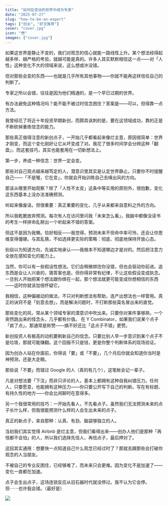 ```yaml
---
title: "如何在变动的世界中成为专家"
date: "2025-07-27"
slug: "how-to-be-an-expert"
tags: ["创业", "好文推荐"]
cover: "cover.jpg"
icon: "😎"
images: ["cover.jpg"]
---
```

如果这世界是静止不变的，我们对观念的信心就能一路线性上升。某个想法经得起越多样、越严格的考验，就越可能是真的。许多人其实默默相信这一点——对「人性」这种变化不大的领域来说，这么想或许没错。



但对那些会变的东西——也就是几乎所有其他事物——你就不能再这样信任自己的判断了。



专家之所以会错，往往是因为他们精通的，是一个早已过期的世界。



有办法避免这种情况吗？能不能不被过时信念困住？答案是——可以，但得靠一点方法。



我曾经花了将近十年投资早期新创，而颇具讽刺的是，要在这领域成功，靠的正是不断砍掉重练信念的能力。



那些真正值得注意的新创点子，一开始几乎都看起来像烂主意，原因很简单：世界才刚变，而这个变化刚好让它从坏变成了对。我花了很多时间学会分辨这种「翻盘」，而这套技巧，其实也能套用在一切新想法上。



第一步，养成一种信念：世界一定会变。



那些对自己观点越来越笃定的人，潜意识里其实是认定世界静止。只要你不时提醒自己——「不是喔，它在变」，你就会开始训练自己去嗅出风的方向。



那该从哪里开始观察？除了「人性不太变」这条中等实用的原则外，很抱歉，变化这东西基本上没办法准确预测。



听起来像废话，但很重要：真正重要的变化，几乎从来都来自意料之外的方向。



所以我乾脆放弃预测。每次有人在访问里问我「未来怎么看」，我脑中都像没读书的考生一样拼命乱掰出一个听起来不错的答案。



但这不是因为我懒。恰好相反——我觉得，预测未来不但命中率可怜，还会让你思维变得僵硬。与其乱猜，不如选择更实际的策略：彻底、彻底地保持开放心态。



别自以为知道方向，先诚实地承认——我根本不知道哪边才是对的。然后把注意力全放在感知变化的能力上。



当然，你可以有一些假设性想法。它们会稍微绑住你没错，但也会驱动你前进。追东西是会让人兴奋的，猜答案也是。但你得非常有纪律，不让这些假设变成执念。
一旦别人开始把某个想法跟你绑在一起，那个想法就更可能变成你想相信的东西——这时你就该加倍怀疑它。



我相信，这种偏被动的做法，不只对判断想法有帮助，连产出想法也一样管用。真正的诀窍不是「刻意去想」，而是解决问题时，不打断那些莫名冒出来的直觉。



那些变化的风，常从某个领域专家的潜意识中吹出来。只要你对某件事够熟，一个突然跳出来的怪念头，几乎都有价值。
在 Y Combinator，如果我们说某个点子「疯了点」，那通常是称赞——搞不好还比「这点子不错」更赞。



新创投资人有极高的动机要刷新自己的信念。只要比别人早一步意识到某个点子不是垃圾，那就可能赚翻。这个回报不只是钱，更是你整个判断体系的现场验证。



因为创办人站在你面前，你得说「要」或「不要」，几个月后你就会知道你当时是神预测，还是大走眼。



那些说「不要」而错过 Google 的人（真的有几个），这笔帐会记一辈子。



凡是对想法要「下注」而非只评论的人，基本上都拥有这种自我纠错压力。任何人，只要愿意，也能拥有这种压力——你只要公开写下自己的判断。写在有标题、有持久性的地方——你会比闲聊时在意得多。



另一个我很常用的技巧：一开始先看人，不先看点子。虽然我们无法预测未来的点子长什么样，但我很能预测什么样的人会生出未来的点子。



真正的新点子，来自那种：认真、有劲、脑袋够独立的人。



当初我们其实觉得 Airbnb 是烂主意，但我们看得出来——创办人他们是那种「再怪都不会怕」的人，所以我们选择先信人、再信点子，最后押对了。



这招其实通用：想要快一点知道自己什么观念已经过时了？那就去跟那些会打破你观念的人当朋友。



不被自己的专业反困住，已经够难了，而未来只会更难。因为变化不是加速了——变化一直都在加速。



点子会生出点子，这场连锁反应从旧石器时代就没停过。我不认为它会停。
但⋯⋯也许我会错。（最好是）




![](https://prod-files-secure.s3.us-west-2.amazonaws.com/112d0858-5090-4d34-a606-b75eb8d65fd2/46476355-9cf3-4e99-9b7a-3531bc426380/1000202064.png?X-Amz-Algorithm=AWS4-HMAC-SHA256&X-Amz-Content-Sha256=UNSIGNED-PAYLOAD&X-Amz-Credential=ASIAZI2LB466WFGF5T5P%2F20251012%2Fus-west-2%2Fs3%2Faws4_request&X-Amz-Date=20251012T221124Z&X-Amz-Expires=3600&X-Amz-Security-Token=IQoJb3JpZ2luX2VjEIz%2F%2F%2F%2F%2F%2F%2F%2F%2F%2FwEaCXVzLXdlc3QtMiJHMEUCIQCJHrGI9FVN1zoKnPl1P%2F6H0Pb243rIuxGBl962lxnR%2FgIgYlndKdpcRyyQzmCWVprgu7qLBEG%2FtPfE%2F%2BrlISC2ifcq%2FwMINRAAGgw2Mzc0MjMxODM4MDUiDBUQJmawQlO9M3p4jircA05Y8gqVI71gV5hjCKC1CyTXP0twfvnYa7Q0bflwJCHkPDY4NQk%2BrCqrzukZgnP8LrlePOqm%2BGZJ4LGae05xALgcoKrOFaHZxqEs9DITdQTAnK9mn0mwM%2Bzx8JSzPQleqER3Cp%2F7Q29zCSEbzA5V1ngspGztqXX%2F4KbMbbsKfN31EVEGRFBimPQALRTDArgxIOwbI%2FYSlEoClL9fr8uERDMl7XUttXwD1thwJ0M1Z78u8RouK4eyPo2Vq2HhxlcIEY0T3ObREFg%2FO6sBe%2FqsFrlyZDJai7Urro30Ke7TfxLeJ89lkZ8unHfsl3eRefddd%2Bxw9B9pCaklwQtitg6PzuiB%2BAoqPriGgv%2BSdyoEftREjJpHHYQfkiktRsxt%2BgdJkfcgiBJNEv92lPBTD00dvHvbwD6%2FB1mrVyWKyaasMzvXZwa6O%2B5ZvROKckTlNytL4ZqC8U%2FNax4aSELg%2FyflpcSrMkDN0t0gEWRYFkO%2FNp4nmit3vBig7XrAa5f4aIqSK2PZhHDbb43zlox5muLJuWjTRvaVDnpNhcR%2F2NEPVhKyq5NmNWEWY%2B60QIrJP7NXvgL9%2BOeGKWHX687Mw6Mx%2Fp6VGsSbGI9qjbgLmg9UFkxwn8kZXB6sbhKF9F9KMPiJsMcGOqUBa3hWKd8Q5IKcqdwd86C4twxPcuBhO7%2BISrduq6x%2Fgu4IuEAN8X1GiTGktyVWUyHIxkOhcNL2RUUB0n0S0Ar8vGLjhnh1NSZ6SghZry0jTCEh2DuVlUJcGqimOOQR69FiwFk8MJRjcIZ9Iczz3DxWuVqBwKpvHmKz8OOtwRWy0qQZFIHzbtHLFjTn4AX0A2gRTei8zCzKq4Npy%2BiAX0bWnAsrwhw4&X-Amz-Signature=1827950500cae36b5115e1de0ee3650be24c187f10ef1860591a414415641eb1&X-Amz-SignedHeaders=host&x-amz-checksum-mode=ENABLED&x-id=GetObject)

